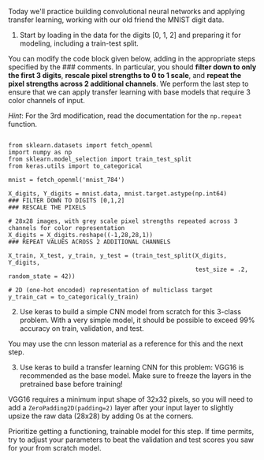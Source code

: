 Today we'll practice building convolutional neural networks and applying transfer learning, working with our old friend the MNIST digit data.

1) Start by loading in the data for the digits [0, 1, 2] and preparing it for modeling, including a train-test split.

You can modify the code block given below, adding in the appropriate steps specified by the ### comments.
In particular, you should **filter down to only the first 3 digits**, **rescale pixel strengths to 0 to 1 scale**, 
and **repeat the pixel strengths across 2 additional channels**. We perform the last step to ensure that we can apply
transfer learning with base models that require 3 color channels of input.

*Hint*: For the 3rd modification, read the documentation for the `np.repeat` function. 

```

from sklearn.datasets import fetch_openml
import numpy as np
from sklearn.model_selection import train_test_split
from keras.utils import to_categorical 

mnist = fetch_openml('mnist_784')

X_digits, Y_digits = mnist.data, mnist.target.astype(np.int64)
### FILTER DOWN TO DIGITS [0,1,2]
### RESCALE THE PIXELS

# 28x28 images, with grey scale pixel strengths repeated across 3 channels for color representation
X_digits = X_digits.reshape((-1,28,28,1)) 
### REPEAT VALUES ACROSS 2 ADDITIONAL CHANNELS

X_train, X_test, y_train, y_test = (train_test_split(X_digits, Y_digits, 
                                                     test_size = .2, random_state = 42))

# 2D (one-hot encoded) representation of multiclass target 
y_train_cat = to_categorical(y_train)

```

2) Use keras to build a simple CNN model from scratch for this 3-class problem. 
With a very simple model, it should be possible to exceed 99% accuracy on train, validation, and test.

You may use the cnn lesson material as a reference for this and the next step.

3) Use keras to build a transfer learning CNN for this problem: VGG16 is recommended as the base model.
Make sure to freeze the layers in the pretrained base before training!

VGG16 requires a minimum input shape of 32x32 pixels, so you will need to add a `ZeroPadding2D(padding=2)` layer
after your input layer to slightly upsize the raw data (28x28) by adding 0s at the corners.

Prioritize getting a functioning, trainable model for this step. If time permits, try to adjust your parameters
to beat the validation and test scores you saw for your from scratch model.


